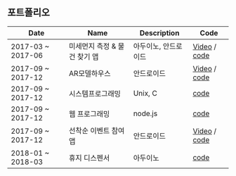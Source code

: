 
## 포트폴리오
 
 
|Date   | Name    |  Description  |Code   |
| ---| ----- | --- | --- |
| 2017-03 ~ 2017-06 |미세먼지 측정 & 물건 찾기 앱  |아두이노, 안드로이드 | [Video](https://www.youtube.com/watch?v=LUzZvpLUGbA) / [code](https://github.com/Feelgu/portfolio/tree/master/HomeAutoamation) 
| 2017-09 ~ 2017-12 | AR모델하우스| 안드로이드 | [Video](https://www.youtube.com/watch?v=SvM8SG8zjrA) / [code](https://github.com/Feelgu/portfolio/tree/master/AR%20model%20house)
| 2017-09 ~ 2017-12 | 시스템프로그래밍| Unix, C  | [code](https://github.com/Feelgu/portfolio/tree/master/System%20Programming)
| 2017-09 ~ 2017-12 | 웹 프로그래밍| node.js | [code](https://github.com/Feelgu/Eventbrite-imitation)
| 2017-09 ~ 2017-12 | 선착순 이벤트 참여 앱| 안드로이드 | [Video](https://www.youtube.com/watch?v=rX_47azwRDs) / [code](https://github.com/Feelgu/portfolio/tree/master/Sequent)
| 2018-01 ~ 2018-03| 휴지 디스펜서| 아두이노  | [code](https://github.com/Feelgu/portfolio/tree/master/toilet%20paper%20dispenser)
